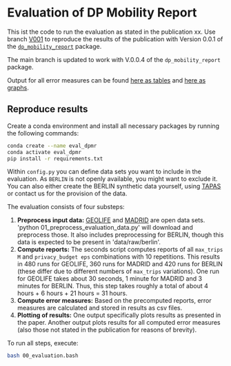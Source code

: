 # Evaluation of DP Mobility Report

This ist the code to run the evaluation as stated in the publication xx. Use branch [V001](https://github.com/FreeMoveProject/evaluation_dp_mobility_report/tree/V001) to reproduce the results of the publication with Version 0.0.1 of the [`dp_mobility_report`](https://github.com/FreeMoveProject/dp_mobility_report) package.

The main branch is updated to work with V.0.0.4 of the `dp_mobility_report` package.

Output for all error measures can be found [here as tables](results/tables) and [here as graphs](results/graphs/graphs_all_error_measures.pdf).

## Reproduce results

Create a conda environment and install all necessary packages by running the following commands:

``` bash
conda create --name eval_dpmr
conda activate eval_dpmr
pip install -r requirements.txt
```

Within `config.py` you can define data sets you want to include in the evaluation. 
As `BERLIN` is not openly available, you might want to exclude it. 
You can also either create the BERLIN synthetic data yourself, using [TAPAS](https://github.com/DLR-VF/TAPAS) or contact us for the provision of the data.

The evaluation consists of four substeps:

1. **Preprocess input data:** [GEOLIFE](https://www.microsoft.com/en-us/download/details.aspx?id=52367) and [MADRID](https://crtm.maps.arcgis.com/apps/MinimalGallery/index.html?appid=a60bb2f0142b440eadee1a69a11693fc) are open data sets. 'python 01_preprocess_evaluation_data.py' will download and preprocess those. It also includes preprocessing for BERLIN, though this data is expected to be present in 'data/raw/berlin'.
2. **Compute reports:** The seconds script computes reports of all `max_trips M` and `privacy_budget eps` combinations with 10 repetitions. This results in 480 runs for GEOLIFE, 360 runs for MADRID and 420 runs for BERLIN (these differ due to different numbers of `max_trips` variations). One run for GEOLIFE takes about 30 seconds, 1 minute for MADRID and 3 minutes for BERLIN. Thus, this step takes roughly a total of about 4 hours + 6 hours + 21 hours = 31 hours.
3. **Compute error measures:** Based on the precomputed reports, error measures are calculated and stored in results as csv files.
4. **Plotting of results:** One output specifically plots results as presented in the paper. Another output plots results for all computed error measures (also those not stated in the publication for reasons of brevity).

To run all steps, execute:

``` bash
bash 00_evaluation.bash
```

